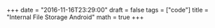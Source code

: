 +++
date = "2016-11-16T23:29:00"
draft = false
tags = ["code"]
title = "Internal File Storage Android"
math = true
+++
<script src="https://gist.github.com/lordamit/f7d50ea17dabc7f344567772e9b9dd21.js"></script>
